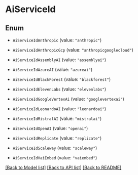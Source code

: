 # AiServiceId

## Enum


* `AiServiceIdAnthropic` (value: `"anthropic"`)

* `AiServiceIdAnthropicGcp` (value: `"anthropicgooglecloud"`)

* `AiServiceIdAssemblyAI` (value: `"assemblyai"`)

* `AiServiceIdAzureAI` (value: `"azureai"`)

* `AiServiceIdBlackForest` (value: `"blackforest"`)

* `AiServiceIdElevenLabs` (value: `"elevenlabs"`)

* `AiServiceIdGoogleVertexAi` (value: `"googlevertexai"`)

* `AiServiceIdLeonardoAI` (value: `"leonardoai"`)

* `AiServiceIdMistralAI` (value: `"mistralai"`)

* `AiServiceIdOpenAI` (value: `"openai"`)

* `AiServiceIdReplicate` (value: `"replicate"`)

* `AiServiceIdScaleway` (value: `"scaleway"`)

* `AiServiceIdVaiEmbed` (value: `"vaiembed"`)


[[Back to Model list]](../README.md#documentation-for-models) [[Back to API list]](../README.md#documentation-for-api-endpoints) [[Back to README]](../README.md)


